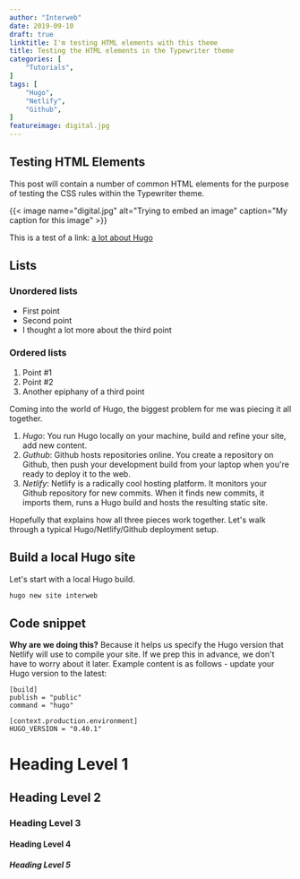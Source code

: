 ```yaml
---
author: "Interweb"
date: 2019-09-10
draft: true
linktitle: I'm testing HTML elements with this theme
title: Testing the HTML elements in the Typewriter theme
categories: [
    "Tutorials",
]
tags: [
    "Hugo",
    "Netlify",
    "Github",
]
featureimage: digital.jpg
---
```



## Testing HTML Elements

This post will contain a number of common HTML elements for the purpose of testing the CSS rules within the Typewriter theme.

{{< image name="digital.jpg" alt="Trying to embed an image" caption="My caption for this image" >}}

This is a test of a link: [a lot about Hugo](https://gohugo.io/)

## Lists

### Unordered lists

* First point
* Second point
* I thought a lot more about the third point

### Ordered lists

1. Point #1
2. Point #2
3. Another epiphany of a third point

Coming into the world of Hugo, the biggest problem for me was piecing it all together.

1. *Hugo*: You run Hugo locally on your machine, build and refine your site, add new content.
2. *Guthub*: Github hosts repositories online. You create a repository on Github, then push your development build from your laptop when you're ready to deploy it to the web.
3. *Netlify*: Netlify is a radically cool hosting platform. It monitors your Github repository for new commits. When it finds new commits, it imports them, runs a Hugo build and hosts the resulting static site.

Hopefully that explains how all three pieces work together. Let's walk through a typical Hugo/Netlify/Github deployment setup.

## Build a local Hugo site

Let's start with a local Hugo build. 

``` bash
hugo new site interweb
```
## Code snippet

**Why are we doing this?** Because it helps us specify the Hugo version that Netlify will use to compile your site. If we prep this in advance, we don't have to worry about it later. Example content is as follows - update your Hugo version to the latest:

```
[build]
publish = "public"
command = "hugo"

[context.production.environment]
HUGO_VERSION = "0.40.1"
```

# Heading Level 1

## Heading Level 2

### Heading Level 3

#### Heading Level 4

##### Heading Level 5